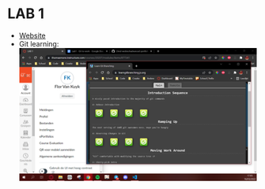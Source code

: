 # LAB 1

- [Website](https://github.com/FlorVk/imd-webtechadvanced-lab1)
- Git learning: ![Gitlearning](https://github.com/FlorVk/imd-webtechadvanced-portfolio/blob/master/lab1-github/githublearning.PNG)
